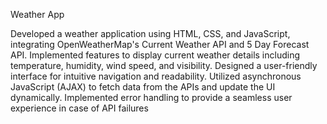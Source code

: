 Weather App

Developed a weather application using HTML, CSS, and JavaScript, integrating OpenWeatherMap's Current Weather API and 5 Day Forecast API.
Implemented features to display current weather details including temperature, humidity, wind speed, and visibility.
Designed a user-friendly interface for intuitive navigation and readability.
Utilized asynchronous JavaScript (AJAX) to fetch data from the APIs and update the UI dynamically.
Implemented error handling to provide a seamless user experience in case of API failures
